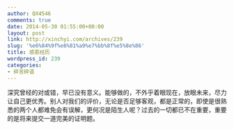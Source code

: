 ```yaml
---
author: QX4546
comments: true
date: 2014-05-30 01:55:00+00:00
layout: post
link: http://xinchyi.com/archives/239
slug: '%e6%84%9f%e6%81%a9%e7%bb%8f%e5%8e%86'
title: 感恩经历
wordpress_id: 239
categories:
- 碎言碎语
---
```


深究曾经的对或错，早已没有意义。能够做的，不外乎着眼现在，放眼未来，尽力让自己更优秀。别人对我们的评价，无论是否足够客观，都是正常的，即使是很熟悉的两个人都难免会有误解，更何况是陌生人呢？过去的一切都已不在重要，重要的是将来提交一道完美的证明题。
